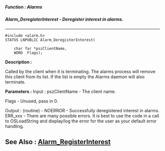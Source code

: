 ##### Function : Alarms
##### Alarm_DeregisterInterest - Deregister interest in alarms.
---
```
#include <alarm.h>
STATUS LNPUBLIC Alarm_DeregisterInterest(

	char far *pszClientName,
	WORD  Flags);
```
**Description :**

Called by the client when it is terminating.  The alarms process will remove 
this client from its list.  If the list is empty the Alarms daemon will also 
terminate.

**Parameters :**
Input :
pszClientName  -  The client name.

Flags  -  Unused, pass in 0.

Output :
(routine)  -  NOERROR - Successfully deregistered interest in alarms.
ERR_xxx - There are many possible errors. It is best to use the code in a call to OSLoadString and display/log the error for the user as your default error handling.




**See Also :**
[Alarm_RegisterInterest](/domino-c-api-docs/reference/Func/Alarm_RegisterInterest)
---
